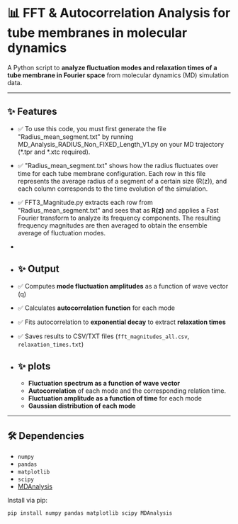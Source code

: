 # 📊 FFT & Autocorrelation Analysis for tube membranes in molecular dynamics

A Python script to **analyze fluctuation modes and relaxation times of a tube membrane in Fourier space** from molecular dynamics (MD) simulation data.  

---

## ✨ Features

- ✅ To use this code, you must first generate the file "Radius_mean_segment.txt" by running MD_Analysis_RADIUS_Non_FIXED_Length_V1.py on your MD trajectory (*.tpr and *.xtc required).
- ✅ "Radius_mean_segment.txt" shows how the radius fluctuates over time for each tube membrane configuration. Each row in this file represents the average radius of a segment of a certain size (R(z)), and each column corresponds to the time evolution of the simulation.
- ✅ FFT3_Magnitude.py extracts each row from "Radius_mean_segment.txt" and sees that as **R(z)** and applies a Fast Fourier transform to analyze its frequency components. The resulting frequency magnitudes are then averaged to obtain the ensemble average of fluctuation modes.
- 
- ## ✨ Output
  
- ✅ Computes **mode fluctuation amplitudes** as a function of wave vector \(q\)  
- ✅ Calculates **autocorrelation function** for each mode  
- ✅ Fits autocorrelation to **exponential decay** to extract **relaxation times**  
- ✅ Saves results to CSV/TXT files (`fft_magnitudes_all.csv`, `relaxation_times.txt`)

- ## ✨ plots
  - **Fluctuation spectrum as a function of wave vector**  
  - **Autocorrelation** of each mode and the corresponding relation time. 
  - **Fluctuation amplitude as a function of time** for each mode
  - **Gaussian distribution of each mode** 

---

## 🛠️ Dependencies

- `numpy`  
- `pandas`  
- `matplotlib`  
- `scipy`  
- [MDAnalysis](https://www.mdanalysis.org/)  

Install via pip:

```bash
pip install numpy pandas matplotlib scipy MDAnalysis
